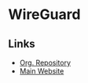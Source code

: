 # WireGuard

## Links

- [Org. Repository](https://github.com/WireGuard)
- [Main Website](https://wireguard.com/)

<!--
wireguard-tools
-->

<!--
https://github.com/firezone/firezone
-->
